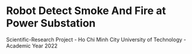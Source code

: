 # Robot Detect Smoke And Fire at Power Substation
Scientific-Research Project - Ho Chi Minh City University of Technology - Academic Year 2022
